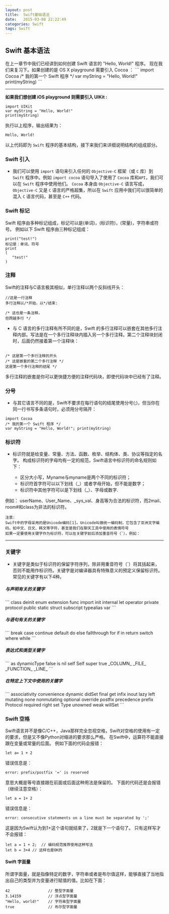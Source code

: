 ```yaml
---
layout: post
title:  Swift基础语法
date:   2015-03-08 22:22:49
categories: Swift
tags: Swift
---
```


<h2>Swift 基本语法</h2>
在上一章节中我们已经讲到如何创建 Swift 语言的 "Hello, World!" 程序。
现在我们来复习下。如果创建的是 OS X playground 需要引入 Cocoa ：
```
import Cocoa
/* 我的第一个 Swift 程序 */
var myString = "Hello, World!"
print(myString)
```

---

<b>如果我们想创建 iOS playground 则需要引入 UIKit :</b>

```
import UIKit
var myString = "Hello, World!"
print(myString)
```

执行以上程序，输出结果为：

```
Hello, World! 
```

以上代码即为 `Swift` 程序的基本结构，接下来我们来详细说明结构的组成部分。

<h3>Swift 引入</h3> 

* 我们可以使用 `import` 语句来引入任何的 `Objective-C` 框架（或 `C` 库）到 `Swift` 程序中。例如 `import cocoa` 语句导入了使用了 `Cocoa` 库和`API`，我们可以在 `Swift` 程序中使用他们。
`Cocoa` 本身由 `Objective-C` 语言写成，`Objective-C` 又是 `C` 语言的严格超集，所以在 `Swift` 应用中我们可以很简单的混入 `C` 语言代码，甚至是 `C++` 代码。

<h3>Swift 标记</h3>

Swift 程序由多种标记组成，标记可以是(单词)，(标识符)，(常量)，字符串或符号。
例如以下 Swift 程序由三种标记组成：

```
print("test!")
标记是：单词、符号
print
(
   "test!"
)
```


<h3>注释</h3>

Swift的注释与C语言极其相似，单行注释以两个反斜线开头：

```
//这是一行注释
多行注释以/*开始，以*/结束:

/* 这也是一条注释，
但跨越多行 */
```

* 与 C 语言的多行注释有所不同的是，Swift 的多行注释可以嵌套在其他多行注释内部。写法是在一个多行注释块内插入另一个多行注释。第二个注释块封闭时，后面仍然接着第一个注释块：

```

/* 这是第一个多行注释的开头
/* 这是嵌套的第二个多行注释 */
这是第一个多行注释的结尾 */

```

多行注释的嵌套是你可以更快捷方便的注释代码块，即使代码块中已经有了注释。

<h3>分号</h3>

* 与其它语言不同的是，Swift不要求在每行语句的结尾使用分号(;)，但当你在同一行书写多条语句时，必须用分号隔开：

```
import Cocoa
/* 我的第一个 Swift 程序 */
var myString = "Hello, World!"; print(myString)
```

<h3>标识符</h3>

* 标识符就是给变量、常量、方法、函数、枚举、结构体、类、协议等指定的名字。
构成标识符的字母均有一定的规范，Swift语言中标识符的命名规则如下：

	* 区分大小写，Myname与myname是两个不同的标识符；
	* 标识符首字符可以以下划线（_）或者字母开始，但不能是数字；
	* 标识符中其他字符可以是下划线（_）、字母或数字.

例如： userName、User_Name、_sys_val、身高等为合法的标识符，而2mail、room#和class为非法的标识符。


	注意:
	Swift中的字母采用的是Unicode编码[1]。Unicode叫做统一编码制，它包含了亚洲文字编码，如中文、日文、韩文等字符，甚至是我们在聊天工具中使用的表情符号
	如果一定要使用关键字作为标识符，可以在关键字前后添加重音符号（`），例如：

---

<h3>关键字</h3>

* 关键字是类似于标识符的保留字符序列，除非用重音符号（`）将其括起来，否则不能用作标识符。关键字是对编译器具有特殊意义的预定义保留标识符。常见的关键字有以下4种。

<h5>与声明有关的关键字</h5>
```
class	deinit	enum	extension
func	import	init	internal
let	operator	private	protocol
public	static	struct	subscript
typealias	var		
```

<h5>与语句有关的关键字</h5>
```
break	case	continue	default
do	else	fallthrough for
if	in	return	switch
where	while		
```

<h5>表达式和类型关键字</h5>
```
as	dynamicType	false	is
nil	self	Self	super
true	_COLUMN_	_FILE_	_FUNCTION_
_LINE_	
```	

<h5>在特定上下文中使用的关键字</h5>
```
associativity	convenience	dynamic	didSet
final	get	infix	inout
lazy	left	mutating	none
nonmutating	optional	override	postfix
precedence	prefix	Protocol	required
right	set	Type	unowned
weak	willSet		
```

<h3>Swift 空格</h3>

Swift语言并不是像C/C++，Java那样完全忽视空格，Swift对空格的使用有一定的要求，但是又不像Python对缩进的要求那么严格。
在Swift中，运算符不能直接跟在变量或常量的后面。
例如下面的代码会报错：
```
let a= 1 + 2
```
错误信息是：
```
error: prefix/postfix '=' is reserved
```
意思大概是等号直接跟在前面或后面这种用法是保留的。
下面的代码还是会报错（继续注意空格）：
```
let a = 1+ 2
```
错误信息是：
```
error: consecutive statements on a line must be separated by ';'
```

这是因为Swift认为到1+这个语句就结束了，2就是下一个语句了。
只有这样写才不会报错：
```
let a = 1 + 2;  // 编码规范推荐使用这种写法
let b = 3+4 // 这样也是OK的
```

<h4>Swift 字面量</h4>

所谓字面量，就是指像特定的数字，字符串或者是布尔值这样，能够直接了当地指出自己的类型并为变量进行赋值的值。比如在下面：

```
42                 // 整型字面量
3.14159            // 浮点型字面量
"Hello, world!"    // 字符串型字面量
true               // 布尔型字面量
```

